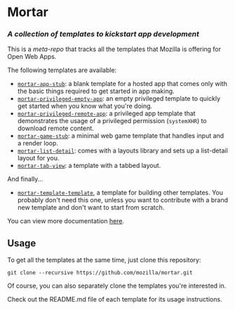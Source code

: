# Mortar

### _A collection of templates to kickstart app development_

This is a _meta-repo_ that tracks all the templates that Mozilla is offering for Open Web Apps.

The following templates are available:

* [`mortar-app-stub`](https://github.com/mozilla/mortar-app-stub): a blank template for a hosted app that comes only with the basic things required to get started in app making.
* [`mortar-privileged-empty-app`](https://github.com/mozilla/mortar-privileged-empty-app): an empty privileged template to quickly get started when you know what you're doing.
* [`mortar-privileged-remote-app`](https://github.com/mozilla/mortar-privileged-remote-app): a privileged app template that demonstrates the usage of a privileged permission (`systemXHR`) to download remote content.
* [`mortar-game-stub`](https://github.com/mozilla/mortar-game-stub): a minimal web game template that handles input and a render loop.
* [`mortar-list-detail`](https://github.com/mozilla/mortar-list-detail): comes with a layouts library and sets up a list-detail layout for you.
* [`mortar-tab-view`](https://github.com/mozilla/mortar-tab-view): a template with a tabbed layout.

And finally...

* [`mortar-template-template`](https://github.com/mozilla/mortar-template-template), a template for building other templates. You probably don't need this one, unless you want to contribute with a brand new template and don't want to start from scratch.

You can view more documentation [here](https://developer.mozilla.org/en-US/docs/Apps/App_templates).

## Usage

To get all the templates at the same time, just clone this repository:

````
git clone --recursive https://github.com/mozilla/mortar.git
````

Of course, you can also separately clone the templates you're interested in.

Check out the README.md file of each template for its usage instructions.


